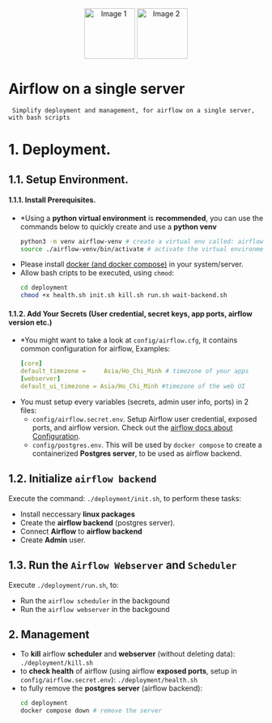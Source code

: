 <div align="center">
    <img width="100" src="https://airflow.apache.org/docs/apache-airflow/1.10.11/_images/pin_large.png" alt="Image 1">
    <img width="100" src="https://raw.githubusercontent.com/odb/official-bash-logo/master/assets/Logos/Icons/PNG/512x512.png" alt="Image 2">
</div>

# Airflow on a single server
     Simplify deployment and management, for airflow on a single server, with bash scripts
# 1. Deployment.
## 1.1. Setup Environment.
#### 1.1.1. Install Prerequisites.
- *Using a **python virtual environment** is **recommended**, you can use the commands below to quickly create and use a **python venv**
     ```bash
     python3 -m venv airflow-venv # create a virtual env called: airflow-venv
     source ./airflow-venv/bin/activate # activate the virtual environment.
     ```
- Please install [docker (and docker compose)][1] in your system/server.
- Allow bash cripts to be executed, using `chmod`:
     ```bash
     cd deployment
     chmod +x health.sh init.sh kill.sh run.sh wait-backend.sh
     ```
#### 1.1.2. Add Your Secrets (User credential, secret keys, app ports, airflow version etc.)
- *You might want to take a look at `config/airflow.cfg`, it contains common configuration for airflow, Examples:
     ```yaml
     [core]
     default_timezone = 	Asia/Ho_Chi_Minh # timezone of your apps
     [webserver]
     default_ui_timezone = Asia/Ho_Chi_Minh #timezone of the web UI
     ```
- You must setup every variables (secrets, admin user info, ports) in 2 files:
     - `config/airflow.secret.env`. Setup Airflow user credential, exposed ports, and airflow version. Check out the [airflow docs about Configuration][2].
     - `config/postgres.env`. This will be used by `docker compose` to create a containerized **Postgres server**, to be used as airflow backend.

## 1.2. Initialize `airflow backend`
Execute the command: `./deployment/init.sh`, to perform these tasks:
- Install neccessary **linux packages**
- Create the **airflow backend** (postgres server).
- Connect **Airflow** to **airflow backend**
- Create **Admin** user.

## 1.3. Run the `Airflow Webserver` and `Scheduler`
Execute `./deployment/run.sh`, to:
- Run the `airflow scheduler` in the backgound
- Run the `airflow webserver` in the backgound

## 2. Management
- To **kill** airflow **scheduler** and **webserver** (without deleting data): `./deployment/kill.sh`
- to **check health** of airflow (using airflow **exposed ports**, setup in `config/airflow.secret.env`): `./deployment/health.sh`
- to fully remove the **postgres server** (airflow backend):
     ```bash
     cd deployment
     docker compose down # remove the server
     ```

[1]:https://docs.docker.com/engine/install/
[2]:https://airflow.apache.org/docs/apache-airflow/stable/configurations-ref.html
